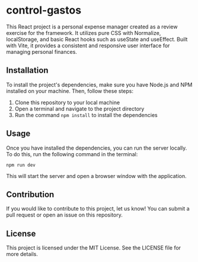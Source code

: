 # control-gastos
This React project is a personal expense manager created as a review exercise for the framework. It utilizes pure CSS with Normalize, localStorage, and basic React hooks such as useState and useEffect. Built with Vite, it provides a consistent and responsive user interface for managing personal finances.

## Installation

To install the project's dependencies, make sure you have Node.js and NPM installed on your machine. Then, follow these steps:

1. Clone this repository to your local machine
2. Open a terminal and navigate to the project directory
3. Run the command `npm install` to install the dependencies

## Usage

Once you have installed the dependencies, you can run the server locally. To do this, run the following command in the terminal:

`npm run dev`

This will start the server and open a browser window with the application.
## Contribution

If you would like to contribute to this project, let us know! You can submit a pull request or open an issue on this repository.

## License

This project is licensed under the MIT License. See the LICENSE file for more details.
